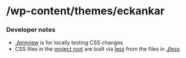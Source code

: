 # /wp-content/themes/eckankar

### Developer notes

- [<b>./</b>preview](./preview) is for locally testing CSS changes
- CSS files in the [project root](../../) are built via [less](http://lesscss.org) from the files in [<b>./</b>less](./less)